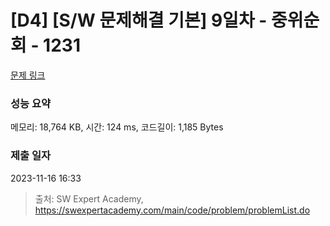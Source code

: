 # [D4] [S/W 문제해결 기본] 9일차 - 중위순회 - 1231 

[문제 링크](https://swexpertacademy.com/main/code/problem/problemDetail.do?contestProbId=AV140YnqAIECFAYD) 

### 성능 요약

메모리: 18,764 KB, 시간: 124 ms, 코드길이: 1,185 Bytes

### 제출 일자

2023-11-16 16:33



> 출처: SW Expert Academy, https://swexpertacademy.com/main/code/problem/problemList.do